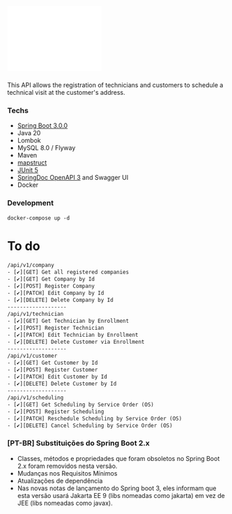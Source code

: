 ![idJava API](./stapi_logo.png 'STAPI - Scheduling Technicians API')
------------------------
This API allows the registration of technicians and customers to schedule a technical
visit at the customer's address.

### Techs
- [Spring Boot 3.0.0](https://github.com/spring-projects/spring-boot/wiki/Spring-Boot-3.0.0-M1-Release-Notes)
- Java 20
- Lombok
- MySQL 8.0 / Flyway
- Maven
- [mapstruct](https://mapstruct.org/)
- [JUnit 5](https://junit.org/junit5/)
- [SpringDoc OpenAPI 3](https://springdoc.org/) and Swagger UI 
- Docker

### Development
````shell
docker-compose up -d
````

# To do
```
/api/v1/company
- [✔️][GET] Get all registered companies
- [✔️][GET] Get Company by Id
- [✔️][POST] Register Company
- [✔️][PATCH] Edit Company by Id
- [✔️][DELETE] Delete Company by Id
-------------------
/api/v1/technician
- [✔️][GET] Get Technician by Enrollment
- [✔️][POST] Register Technician
- [✔️][PATCH] Edit Technician by Enrollment
- [✔️][DELETE] Delete Customer via Enrollment
-------------------
/api/v1/customer
- [✔️][GET] Get Customer by Id
- [✔️][POST] Register Customer
- [✔️][PATCH] Edit Customer by Id
- [✔️][DELETE] Delete Customer by Id
-------------------
/api/v1/scheduling
- [✔️][GET] Get Scheduling by Service Order (OS)
- [✔️][POST] Register Scheduling
- [✔️][PATCH] Reschedule Scheduling by Service Order (OS)
- [✔️][DELETE] Cancel Scheduling by Service Order (OS)
```

### [PT-BR] Substituições do Spring Boot 2.x
- Classes, métodos e propriedades que foram obsoletos no Spring Boot 2.x foram removidos nesta versão.
- Mudanças nos Requisitos Mínimos
- Atualizações de dependência
- Nas novas notas de lançamento do Spring boot 3, eles informam que esta versão usará Jakarta EE 9 (libs nomeadas como jakarta) em vez de JEE (libs nomeadas como javax).

